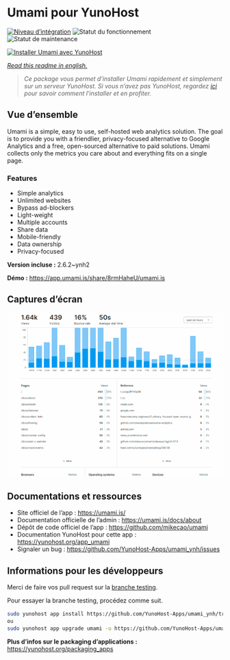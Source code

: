 <!--
N.B.: This README was automatically generated by https://github.com/YunoHost/apps/tree/master/tools/README-generator
It shall NOT be edited by hand.
-->

# Umami pour YunoHost

[![Niveau d’intégration](https://dash.yunohost.org/integration/umami.svg)](https://dash.yunohost.org/appci/app/umami) ![Statut du fonctionnement](https://ci-apps.yunohost.org/ci/badges/umami.status.svg) ![Statut de maintenance](https://ci-apps.yunohost.org/ci/badges/umami.maintain.svg)

[![Installer Umami avec YunoHost](https://install-app.yunohost.org/install-with-yunohost.svg)](https://install-app.yunohost.org/?app=umami)

*[Read this readme in english.](./README.md)*

> *Ce package vous permet d’installer Umami rapidement et simplement sur un serveur YunoHost.
Si vous n’avez pas YunoHost, regardez [ici](https://yunohost.org/#/install) pour savoir comment l’installer et en profiter.*

## Vue d’ensemble

Umami is a simple, easy to use, self-hosted web analytics solution. The goal is to provide you with a friendlier, privacy-focused alternative to Google Analytics and a free, open-sourced alternative to paid solutions. Umami collects only the metrics you care about and everything fits on a single page. 

### Features

- Simple analytics
- Unlimited websites
- Bypass ad-blockers
- Light-weight
- Multiple accounts
- Share data
- Mobile-friendly
- Data ownership
- Privacy-focused


**Version incluse :** 2.6.2~ynh2

**Démo :** https://app.umami.is/share/8rmHaheU/umami.is

## Captures d’écran

![Capture d’écran de Umami](./doc/screenshots/dark.png)

## Documentations et ressources

* Site officiel de l’app : <https://umami.is/>
* Documentation officielle de l’admin : <https://umami.is/docs/about>
* Dépôt de code officiel de l’app : <https://github.com/mikecao/umami>
* Documentation YunoHost pour cette app : <https://yunohost.org/app_umami>
* Signaler un bug : <https://github.com/YunoHost-Apps/umami_ynh/issues>

## Informations pour les développeurs

Merci de faire vos pull request sur la [branche testing](https://github.com/YunoHost-Apps/umami_ynh/tree/testing).

Pour essayer la branche testing, procédez comme suit.

``` bash
sudo yunohost app install https://github.com/YunoHost-Apps/umami_ynh/tree/testing --debug
ou
sudo yunohost app upgrade umami -u https://github.com/YunoHost-Apps/umami_ynh/tree/testing --debug
```

**Plus d’infos sur le packaging d’applications :** <https://yunohost.org/packaging_apps>